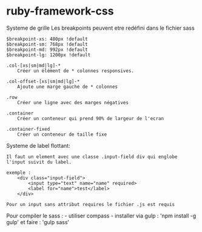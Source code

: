 # ruby-framework-css

Systeme de grille
    Les breakpoints peuvent etre redéfini dans le fichier sass

    $breakpoint-xs: 480px !default
    $breakpoint-sm: 768px !default
    $breakpoint-md: 992px !default
    $breakpoint-lg: 1200px !default

    .col-[xs|sm|md|lg]-*
        Créer un élément de * colonnes responsives.

    .col-offset-[xs|sm|md|lg]-*
        Ajoute une marge gauche de * colonnes

    .row
        Créer une ligne avec des marges négatives

    .container
        Créer un conteneur qui prend 90% de largeur de l'ecran

    .container-fixed
        Créer un conteneur de taille fixe

Systeme de label flottant:

    Il faut un element avec une classe .input-field div qui englobe l'input suivit du label.

    exemple :
        <div class="input-field">
            <input type="text" name="name" required>
            <label for="name">test</label>
        </div>

    Pour un input sans attribut requires le fichier .js est requis
    
Pour compiler le sass :
    - utiliser compass
    - installer via gulp : 'npm install -g gulp' et faire : 'gulp sass'
